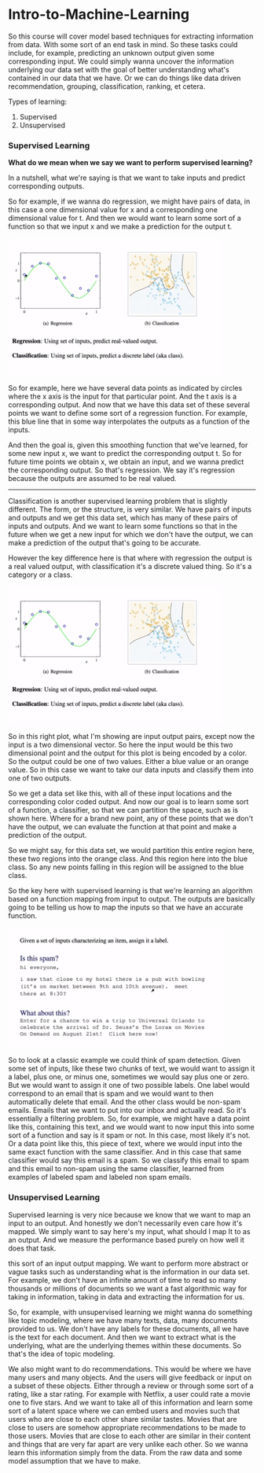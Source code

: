# Intro-to-Machine-Learning


So this course will cover model based techniques for
extracting information from data.
With some sort of an end task in mind.
So these tasks could include, for example,
predicting an unknown output given some corresponding input.
We could simply wanna uncover the information underlying our data set with
the goal of better understanding what's contained in our data that we have.
Or we can do things like data driven recommendation,
grouping, classification, ranking, et cetera.

Types of learning:

1. Supervised 
2. Unsupervised

### Supervised Learning

**What do we mean when we say we want to perform supervised learning?**

In a nutshell, what we're saying is that we want to take inputs and
predict corresponding outputs.

So for example, if we wanna do regression, we might have
pairs of data, in this case a one dimensional value for
x and a corresponding one dimensional value for t.
And then we would want to learn some sort of a function so that we input x and
we make a prediction for the output t.

![capture 1](./img/capture1.png)

So for example, here we have several data points as
indicated by circles where the x axis is the input for that particular point.
And the t axis is a corresponding output.
And now that we have this data set of these several points
we want to define some sort of a regression function.
For example, this blue line that in some way interpolates
the outputs as a function of the inputs.

And then the goal is, given this smoothing function that we've learned, for
some new input x, we want to predict the corresponding output t.
So for future time points we obtain x,
we obtain an input, and we wanna predict the corresponding output.
So that's regression.
We say it's regression because the outputs are assumed to be real valued.

___

Classification is another supervised learning problem that is slightly
different.
The form, or the structure, is very similar.
We have pairs of inputs and outputs and we get this data set,
which has many of these pairs of inputs and outputs.
And we want to learn some functions so
that in the future when we get a new input for which we don't have the output,
we can make a prediction of the output that's going to be accurate.

However the key difference here is that where with regression the output is a real
valued output, with classification it's a discrete valued thing.
So it's a category or a class.

![capture 1](./img/capture1.png)

So in this right plot, what I'm showing are input output pairs,
except now the input is a two dimensional vector.
So here the input would be this two dimensional point and
the output for this plot is being encoded by a color.
So the output could be one of two values.
Either a blue value or an orange value.
So in this case we want to take our data inputs and
classify them into one of two outputs.

So we get a data set like this, with all of these input locations and
the corresponding color coded output.
And now our goal is to learn some sort of a function, a classifier, so
that we can partition the space, such as is shown here.
Where for a brand new point, any of these points that we don't have the output,
we can evaluate the function at that point and make a prediction of the output.

So we might say, for this data set, we would partition this entire region
here, these two regions into the orange class.
And this region here into the blue class.
So any new points falling in this region will be assigned to the blue class.

So the key here with supervised learning is that we're learning
an algorithm based on a function mapping from input to output.
The outputs are basically going to be telling us how to map the inputs so
that we have an accurate function.

![capture 2](./img/capture2.png)


So to look at a classic example we could think of spam detection.
Given some set of inputs, like these two chunks of text, we would want to
assign it a label, plus one, or minus one, sometimes we would say plus one or zero.
But we would want to assign it one of two possible labels.
One label would correspond to an email that is spam and
we would want to then automatically delete that email.
And the other class would be non-spam emails.
Emails that we want to put into our inbox and actually read.
So it's essentially a filtering problem.
So, for example, we might have a data point like this, containing this text,
and we would want to now input this into some sort of a function and
say is it spam or not.
In this case, most likely it's not.
Or a data point like this, this piece of text,
where we would input into the same exact function with the same classifier.
And in this case that same classifier would say this email is a spam.
So we classify this email to spam and this email to non-spam using the same
classifier, learned from examples of labeled spam and labeled non spam emails.

### Unsupervised Learning

Supervised learning is very nice because we know
that we want to map an input to an output.
And honestly we don't necessarily even care how it's mapped.
We simply want to say here's my input, what should I map It to as an output.
And we measure the performance based purely on how well it does that task.

this sort of an input output mapping.
We want to perform more abstract or
vague tasks such as understanding what is the information in our data set.
For example, we don't have an infinite amount of time to read so
many thousands or millions of documents so we want a fast algorithmic way for
taking in information, taking in data and extracting the information for us.

So, for example, with unsupervised learning we might wanna do something like
topic modeling, where we have many texts,
data, many documents provided to us.
We don't have any labels for these documents, all we have is the text for
each document.
And then we want to extract what is the underlying,
what are the underlying themes within these documents.
So that's the idea of topic modeling.

We also might want to do recommendations.
This would be where we have many users and many objects.
And the users will give feedback or input on a subset of these objects.
Either through a review or through some sort of a rating, like a star rating.
For example with Netflix, a user could rate a movie one to five stars.
And we want to take all of this information and
learn some sort of a latent space where we can embed users and
movies such that users who are close to each other share similar tastes.
Movies that are close to users are somehow appropriate recommendations to be
made to those users.
Movies that are close to each other are similar in their content and
things that are very far apart are very unlike each other.
So we wanna learn this information simply from the data.
From the raw data and some model assumption that we have to make.


